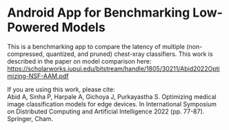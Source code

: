# Android App for Benchmarking Low-Powered Models
This is a benchmarking app to compare the latency of multiple (non-compressed, quantized, and pruned) chest-xray classifiers. This work is described in the paper on model comparison here: https://scholarworks.iupui.edu/bitstream/handle/1805/30211/Abid2022Optimizing-NSF-AAM.pdf

If you are using this work, please cite: <br/>
Abid A, Sinha P, Harpale A, Gichoya J, Purkayastha S. Optimizing medical image classification models for edge devices. In International Symposium on Distributed Computing and Artificial Intelligence 2022 (pp. 77-87). Springer, Cham.
